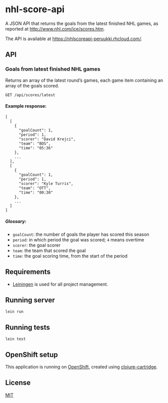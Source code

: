 # nhl-score-api

A JSON API that returns the goals from the latest finished NHL games, as reported at http://www.nhl.com/ice/scores.htm.

The API is available at https://nhlscoreapi-peruukki.rhcloud.com/.

## API

### Goals from latest finished NHL games

Returns an array of the latest round’s games, each game item containing an array of the goals scored.

```
GET /api/scores/latest
```

#### Example response:

```
[
  [
    {
      "goalCount": 1,
      "period": 1,
      "scorer": "David Krejci",
      "team": "BOS",
      "time": "05:36"
    },
    ...
  ],
  [
    {
      "goalCount": 1,
      "period": 1,
      "scorer": "Kyle Turris",
      "team": "OTT",
      "time": "00:30"
    },
    ...
  ]
]
```

##### Glossary:

- `goalCount`: the number of goals the player has scored this season
- `period`: in which period the goal was scored; `4` means overtime
- `scorer`: the goal scorer
- `team`: the team that scored the goal
- `time`: the goal scoring time, from the start of the period

## Requirements

- [Leiningen](http://leiningen.org/) is used for all project management.

## Running server

`lein run`

## Running tests

`lein test`

## OpenShift setup

This application is running on [OpenShift](https://www.openshift.com), created using
[clojure-cartridge](https://github.com/openshift-cartridges/clojure-cartridge).

## License

[MIT](LICENSE)
